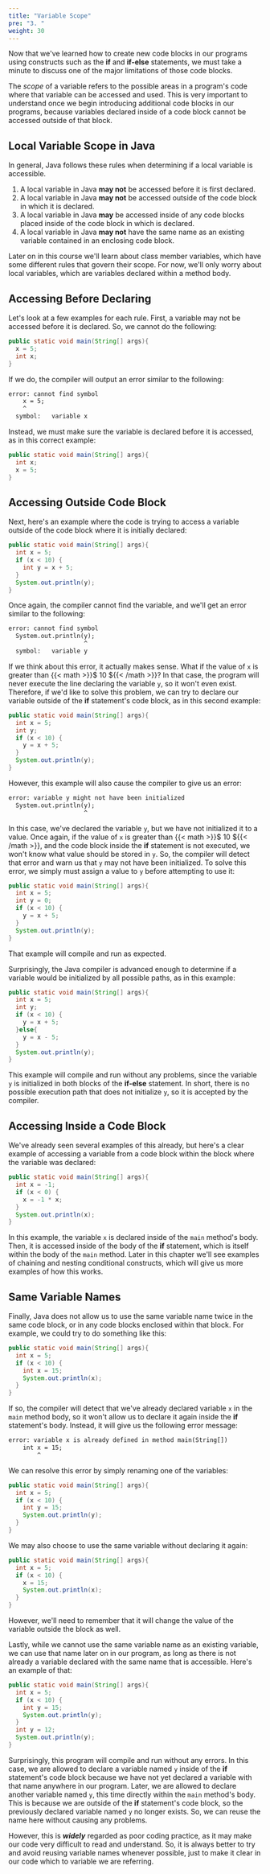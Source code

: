 ```yaml
---
title: "Variable Scope"
pre: "3. "
weight: 30
---
```


Now that we've learned how to create new code blocks in our programs using constructs such as the **if** and **if-else** statements, we must take a minute to discuss one of the major limitations of those code blocks.

The _scope_ of a variable refers to the possible areas in a program's code where that variable can be accessed and used. This is very important to understand once we begin introducing additional code blocks in our programs, because variables declared inside of a code block cannot be accessed outside of that block.

## Local Variable Scope in Java

In general, Java follows these rules when determining if a local variable is accessible.

1. A local variable in Java **may not** be accessed before it is first declared. 
1. A local variable in Java **may not** be accessed outside of the code block in which it is declared.
1. A local variable in Java **may** be accessed inside of any code blocks placed inside of the code block in which is declared.
1. A local variable in Java **may not** have the same name as an existing variable contained in an enclosing code block.

Later on in this course we'll learn about class member variables, which have some different rules that govern their scope. For now, we'll only worry about local variables, which are variables declared within a method body. 

## Accessing Before Declaring

Let's look at a few examples for each rule. First, a variable may not be accessed before it is declared. So, we cannot do the following:

```java
public static void main(String[] args){
  x = 5;
  int x;
}
```

If we do, the compiler will output an error similar to the following:

```tex
error: cannot find symbol
    x = 5;
    ^
  symbol:   variable x
```

Instead, we must make sure the variable is declared before it is accessed, as in this correct example:

```java
public static void main(String[] args){
  int x;
  x = 5;
}
```

## Accessing Outside Code Block

Next, here's an example where the code is trying to access a variable outside of the code block where it is initially declared:

```java
public static void main(String[] args){
  int x = 5;
  if (x < 10) {
    int y = x + 5;
  }
  System.out.println(y);
}
```

Once again, the compiler cannot find the variable, and we'll get an error similar to the following:

```tex
error: cannot find symbol
  System.out.println(y);
                     ^
  symbol:   variable y
```

If we think about this error, it actually makes sense. What if the value of `x` is greater than {{< math >}}$ 10 ${{< /math >}}? In that case, the program will never execute the line declaring the variable `y`, so it won't even exist. Therefore, if we'd like to solve this problem, we can try to declare our variable outside of the **if** statement's code block, as in this second example:

```java
public static void main(String[] args){
  int x = 5;
  int y;
  if (x < 10) {
    y = x + 5;
  }
  System.out.println(y);
}
```

However, this example will also cause the compiler to give us an error:

```tex
error: variable y might not have been initialized
  System.out.println(y);
                     ^
```

In this case, we've declared the variable `y`, but we have not initialized it to a value. Once again, if the value of `x` is greater than {{< math >}}$ 10 ${{< /math >}}, and the code block inside the **if** statement is not executed, we won't know what value should be stored in `y`. So, the compiler will detect that error and warn us that `y` may not have been initialized. To solve this error, we simply must assign a value to `y` before attempting to use it:

```java
public static void main(String[] args){
  int x = 5;
  int y = 0;
  if (x < 10) {
    y = x + 5;
  }
  System.out.println(y);
}
```

That example will compile and run as expected.

Surprisingly, the Java compiler is advanced enough to determine if a variable would be initialized by all possible paths, as in this example:

```java
public static void main(String[] args){
  int x = 5;
  int y;
  if (x < 10) {
    y = x + 5;
  }else{
    y = x - 5;
  }
  System.out.println(y);
}
```

This example will compile and run without any problems, since the variable `y` is initialized in both blocks of the **if-else** statement. In short, there is no possible execution path that does not initialize `y`, so it is accepted by the compiler. 

## Accessing Inside a Code Block

We've already seen several examples of this already, but here's a clear example of accessing a variable from a code block within the block where the variable was declared:

```java
public static void main(String[] args){
  int x = -1;
  if (x < 0) {
    x = -1 * x; 
  }
  System.out.println(x);
}
```

In this example, the variable `x` is declared inside of the `main` method's body. Then, it is accessed inside of the body of the **if** statement, which is itself within the body of the `main` method. Later in this chapter we'll see examples of chaining and nesting conditional constructs, which will give us more examples of how this works.

## Same Variable Names

Finally, Java does not allow us to use the same variable name twice in the same code block, or in any code blocks enclosed within that block. For example, we could try to do something like this:

```java
public static void main(String[] args){
  int x = 5;
  if (x < 10) {
    int x = 15;
    System.out.println(x);
  }
}
```

If so, the compiler will detect that we've already declared variable `x` in the `main` method body, so it won't allow us to declare it again inside the **if** statement's body. Instead, it will give us the following error message:

```tex
error: variable x is already defined in method main(String[])
    int x = 15;
        ^
```

We can resolve this error by simply renaming one of the variables:

```java
public static void main(String[] args){
  int x = 5;
  if (x < 10) {
    int y = 15;
    System.out.println(y);
  }
}
```

We may also choose to use the same variable without declaring it again:

```java
public static void main(String[] args){
  int x = 5;
  if (x < 10) {
    x = 15;
    System.out.println(x);
  }
}
```

However, we'll need to remember that it will change the value of the variable outside the block as well. 

Lastly, while we cannot use the same variable name as an existing variable, we can use that name later on in our program, as long as there is not already a variable declared with the same name that is accessible. Here's an example of that:

```java
public static void main(String[] args){
  int x = 5;
  if (x < 10) {
    int y = 15;
    System.out.println(y);
  }
  int y = 12;
  System.out.println(y);
}
```

Surprisingly, this program will compile and run without any errors. In this case, we are allowed to declare a variable named `y` inside of the **if** statement's code block because we have not yet declared a variable with that name anywhere in our program. Later, we are allowed to declare another variable named `y`, this time directly within the `main` method's body. This is because we are outside of the **if** statement's code block, so the previously declared variable named `y` no longer exists. So, we can reuse the name here without causing any problems. 

However, this is _**widely**_ regarded as poor coding practice, as it may make our code very difficult to read and understand. So, it is always better to try and avoid reusing variable names whenever possible, just to make it clear in our code which to variable we are referring. 